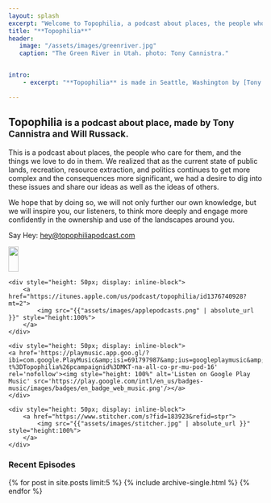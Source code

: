 ```yaml
---
layout: splash
excerpt: "Welcome to Topophilia, a podcast about places, the people who care for them, and the things we love to do in them."
title: "**Topophilia**"
header:
   image: "/assets/images/greenriver.jpg"
   caption: "The Green River in Utah. photo: Tony Cannistra."


intro:
    - excerpt: "**Topophilia** is made in Seattle, Washington by [Tony Cannistra](http://www.anthonycannistra.com) and [Will Russack](http://www.willrussack.com)."

---
```


## Topophilia <small>is a podcast about place, made by Tony Cannistra and Will Russack.</small>


This is a podcast about places, the people who care for them, and the things we love to do in them. We realized that as the current state of public lands, recreation, resource extraction, and politics continues to get more complex and the consequences more significant, we had a desire to dig into these issues and share our ideas as well as the ideas of others.

We hope that by doing so, we will not only further our own knowledge, but we will inspire you, our listeners, to think more deeply and engage more confidently in the ownership and use of the landscapes around you.

Say Hey: [hey@topophiliapodcast.com](mailto:hey@topophiliapodcast.com)

<div>
    <div style="height: 50px; display: inline-block">
      <a href="https://open.spotify.com/show/45Pxc2wexV9CZ2T4wetZi5">
        <img src="{{"assets/images/spotify.png" | absolute_url }}" style="height:100%">
      </a>
    </div>

    <div style="height: 50px; display: inline-block">
        <a href="https://itunes.apple.com/us/podcast/topophilia/id1376740928?mt=2">
            <img src="{{"assets/images/applepodcasts.png" | absolute_url }}" style="height:100%">
        </a>
    </div>

    <div style="height: 50px; display: inline-block">
    <a href='https://playmusic.app.goo.gl/?ibi=com.google.PlayMusic&amp;isi=691797987&amp;ius=googleplaymusic&amp;apn=com.google.android.music&amp;link=https://play.google.com/music/m/Ieyoauj2qdxsl4nczjxmxdnisqq?t%3DTopophilia%26pcampaignid%3DMKT-na-all-co-pr-mu-pod-16' rel='nofollow'><img style="height: 100%" alt='Listen on Google Play Music' src='https://play.google.com/intl/en_us/badges-music/images/badges/en_badge_web_music.png'/></a>
    </div>

    <div style="height: 50px; display: inline-block">
        <a href="https://www.stitcher.com/s?fid=183923&refid=stpr">
            <img src="{{"assets/images/stitcher.jpg" | absolute_url }}" style="height:100%">
        </a>
    </div>



</div>




### Recent Episodes
{% for post in site.posts limit:5 %}
  {% include archive-single.html %}
{% endfor %}
